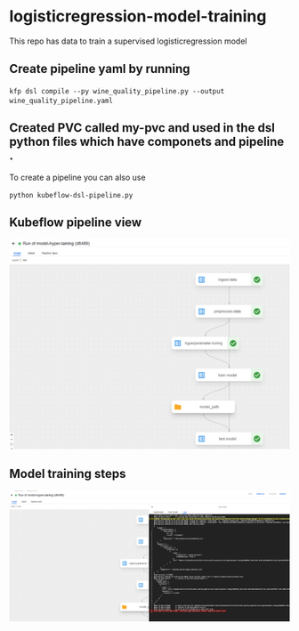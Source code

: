 # logisticregression-model-training
This repo has data to train a supervised logisticregression model


## Create pipeline yaml by running 

`kfp dsl compile --py wine_quality_pipeline.py --output wine_quality_pipeline.yaml`

## Created PVC called my-pvc and used in the dsl python files which have componets and pipeline . 

To create a pipeline you can also use 

`python kubeflow-dsl-pipeline.py`


## Kubeflow pipeline view 

![Kubeflow Pipeline](https://github.com/devops-mlops-self-projects/logisticregression-model-training/blob/main/images/kubeflow-pipeline.PNG)

## Model training steps

![Training Model](https://github.com/devops-mlops-self-projects/logisticregression-model-training/blob/main/images/train-model.png)